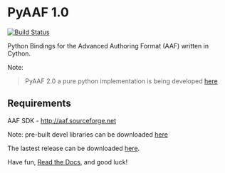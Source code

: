 PyAAF 1.0
=========

[![Build Status](https://secure.travis-ci.org/markreidvfx/pyaaf.png?branch=master)](https://travis-ci.org/markreidvfx/pyaaf)

Python Bindings for the Advanced Authoring Format (AAF) written in Cython.

Note:
> PyAAF 2.0 a pure python implementation is being developed [here](https://github.com/markreidvfx/pyaaf2)

Requirements
------------

AAF SDK - http://aaf.sourceforge.net

Note: pre-built devel libraries can be downloaded [here](http://sourceforge.net/projects/aaf/files/AAF-devel-libs/1.1.6)

The lastest release can be downloaded [here](https://github.com/markreidvfx/pyaaf/releases).

Have fun, [Read the Docs](http://markreidvfx.github.io/pyaaf/), and good luck!
